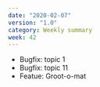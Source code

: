```yaml
---
date: "2020-02-07"
version: "1.0"
category: Weekly summary
week: 42
---
```


- Bugfix: topic 1
- Bugfix: topic 11
- Featue: Groot-o-mat
